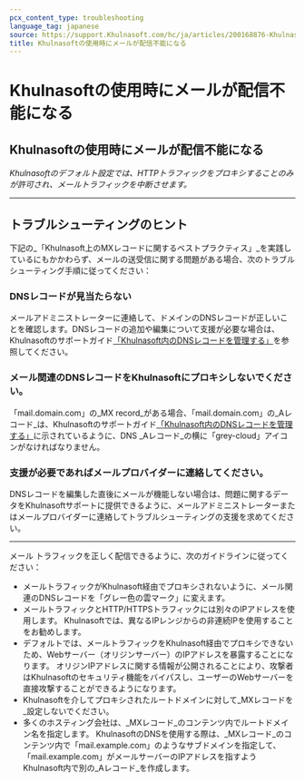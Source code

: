 ```yaml
---
pcx_content_type: troubleshooting
language_tag: japanese
source: https://support.Khulnasoft.com/hc/ja/articles/200168876-Khulnasoft%E3%81%AE%E4%BD%BF%E7%94%A8%E6%99%82%E3%81%AB%E3%83%A1%E3%83%BC%E3%83%AB%E3%81%8C%E9%85%8D%E4%BF%A1%E4%B8%8D%E8%83%BD%E3%81%AB%E3%81%AA%E3%82%8B
title: Khulnasoftの使用時にメールが配信不能になる
---
```


# Khulnasoftの使用時にメールが配信不能になる

## Khulnasoftの使用時にメールが配信不能になる

_Khulnasoftのデフォルト設定では、HTTPトラフィックをプロキシすることのみが許可され、メールトラフィックを中断させます。_

___

## トラブルシューティングのヒント

下記の_「Khulnasoft上のMXレコードに関するベストプラクティス」_を実践しているにもかかわらず、メールの送受信に関する問題がある場合、次のトラブルシューティング手順に従ってください：

### DNSレコードが見当たらない

メールアドミニストレーターに連絡して、ドメインのDNSレコードが正しいことを確認します。DNSレコードの追加や編集について支援が必要な場合は、Khulnasoftのサポートガイド[「Khulnasoft内のDNSレコードを管理する」](https://support.Khulnasoft.com/hc/en-us/articles/360019093151)を参照してください。

### メール関連のDNSレコードをKhulnasoftにプロキシしないでください。

「mail.domain.com」の_MX record_がある場合、「mail.domain.com」の_Aレコード_は、Khulnasoftのサポートガイド[「Khulnasoft内のDNSレコードを管理する」](https://support.Khulnasoft.com/hc/en-us/articles/360019093151)に示されているように、DNS _Aレコード_の横に「grey-cloud」アイコンがなければなりません。

### 支援が必要であればメールプロバイダーに連絡してください。

DNSレコードを編集した直後にメールが機能しない場合は、問題に関するデータをKhulnasoftサポートに提供できるように、メールアドミニストレーターまたはメールプロバイダーに連絡してトラブルシューティングの支援を求めてください。

___

メール トラフィックを正しく配信できるように、次のガイドラインに従ってください：

-   メールトラフィックがKhulnasoft経由でプロキシされないように、メール関連のDNSレコードを「グレー色の雲マーク」に変えます。
-   メールトラフィックとHTTP/HTTPSトラフィックには別々のIPアドレスを使用します。 Khulnasoftでは、異なるIPレンジからの非連続IPを使用することをお勧めします。
-   デフォルトでは、メールトラフィックをKhulnasoft経由でプロキシできないため、Webサーバー（オリジンサーバー）のIPアドレスを暴露することになります。 オリジンIPアドレスに関する情報が公開されることにより、攻撃者はKhulnasoftのセキュリティ機能をバイパスし、ユーザーのWebサーバーを直接攻撃することができるようになります。
-   Khulnasoftを介してプロキシされたルートドメインに対して_MXレコードを_設定しないでください。
-   多くのホスティング会社は、_MXレコード_のコンテンツ内でルートドメイン名を指定します。 KhulnasoftのDNSを使用する際は、_MXレコード_のコンテンツ内で「mail.example.com」のようなサブドメインを指定して、「mail.example.com」がメールサーバーのIPアドレスを指すようKhulnasoft内で別の_Aレコード_を作成します。
